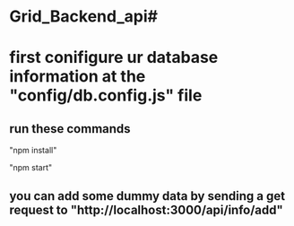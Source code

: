 # Grid_Backend_api# 

# first conifigure ur database information at the "config/db.config.js" file

## run these commands 

"npm install" 

"npm start"

## you can add some dummy data by sending a get request to "http://localhost:3000/api/info/add"
